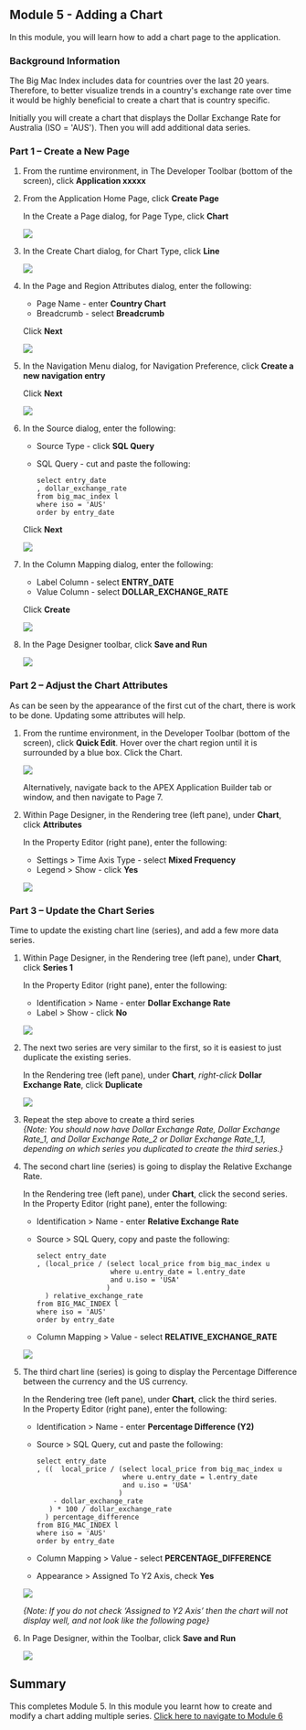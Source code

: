 ## Module 5 - Adding a Chart

In this module, you will learn how to add a chart page to the application. 

### Background Information
The Big Mac Index includes data for countries over the last 20 years. Therefore, to better visualize trends in a country's exchange rate over time it would be highly beneficial to create a chart that is country specific.

Initially you will create a chart that displays the Dollar Exchange Rate for Australia (ISO = 'AUS'). Then you will add additional data series.

### **Part 1** – Create a New Page

1. From the runtime environment, in The Developer Toolbar (bottom of the screen), click **Application xxxxx**  

2. From the Application Home Page, click **Create Page**  

    In the Create a Page dialog, for Page Type, click **Chart**  

    ![](images/5/set-page-type.png)

3. In the Create Chart dialog, for Chart Type, click **Line**

    ![](images/5/set-chart-type.png)

4. In the Page and Region Attributes dialog, enter the following:
    - Page Name - enter **Country Chart**
    - Breadcrumb - select **Breadcrumb**
    
    Click **Next**  

    ![](images/5/set-name.png)

5. In the Navigation Menu dialog, for Navigation Preference, click **Create a new navigation entry**

    Click **Next**

    ![](images/5/set-navigation.png)

6. In the Source dialog, enter the following:
    - Source Type - click **SQL Query**
    - SQL Query - cut and paste the following:
    
        ```
        select entry_date
        , dollar_exchange_rate
        from big_mac_index l
        where iso = 'AUS'
        order by entry_date
        ```
    Click **Next**

    ![](images/5/set-source.png)

7. In the Column Mapping dialog, enter the following:
    - Label Column - select **ENTRY_DATE**
    - Value Column - select **DOLLAR\_EXCHANGE_RATE**
    
    Click **Create**

    ![](images/5/set-columns.png)

8. In the Page Designer toolbar, click **Save and Run**

    ![](images/5/runtime.png)

### **Part 2** – Adjust the Chart Attributes
As can be seen by the appearance of the first cut of the chart, there is work to be done. Updating some attributes will help.

1. From the runtime environment, in the Developer Toolbar
(bottom of the screen), click **Quick Edit**.
    Hover over the chart region until it is surrounded by a blue box.
    Click the Chart.  

    ![](images/5/quick-edit.png)

    Alternatively, navigate back to the APEX Application Builder tab or window, and then navigate to Page 7.

2. Within Page Designer, in the Rendering tree (left pane), under **Chart**, click **Attributes**

    In the Property Editor (right pane), enter the following:
    
    - Settings > Time Axis Type - select **Mixed Frequency**
    - Legend > Show - click **Yes**  

    ![](images/5/set-attributes.png)

### **Part 3** – Update the Chart Series
Time to update the existing chart line (series), and add a few more data series.

1. Within Page Designer, in the Rendering tree (left pane), under **Chart**, click **Series 1**

    In the Property Editor (right pane), enter the following:

    - Identification > Name - enter **Dollar Exchange Rate**
    - Label > Show - click **No**  

    ![](images/5/set-series1.png)

2. The next two series are very similar to the first, so it is easiest to just duplicate the existing series.

    In the Rendering tree (left pane), under **Chart**, _right-click_ **Dollar Exchange Rate**, click **Duplicate**

    ![](images/5/duplicate-series.png)

3. Repeat the step above to create a third series  
    *{Note: You should now have Dollar Exchange Rate, Dollar Exchange Rate\_1, and Dollar Exchange Rate\_2 or Dollar Exchange Rate\_1\_1, depending on which series you duplicated to create the third series.}*

4. The second chart line (series) is going to display the Relative Exchange Rate.

    In the Rendering tree (left pane), under **Chart**, click the second series.    
    In the Property Editor (right pane), enter the following:
    
    - Identification > Name - enter **Relative Exchange Rate**
    - Source > SQL Query, copy and paste the following:
    
        ```
        select entry_date
        , (local_price / (select local_price from big_mac_index u
                          where u.entry_date = l.entry_date
                          and u.iso = 'USA'
                         )
          ) relative_exchange_rate
        from BIG_MAC_INDEX l
        where iso = 'AUS'
        order by entry_date
        ```
    - Column Mapping > Value - select **RELATIVE\_EXCHANGE_RATE**  

    ![](images/5/set-series2.png)

4. The third chart line (series) is going to display the Percentage Difference between the currency and the US currency.

    In the Rendering tree (left pane), under **Chart**, click the third series.    
    In the Property Editor (right pane), enter the following:
    
    - Identification > Name - enter **Percentage Difference (Y2)**
    - Source > SQL Query, cut and paste the following:

        ```
        select entry_date
        , ((  local_price / (select local_price from big_mac_index u
                             where u.entry_date = l.entry_date
                             and u.iso = 'USA'
                            ) 
            - dollar_exchange_rate
           ) * 100 / dollar_exchange_rate
          ) percentage_difference
        from BIG_MAC_INDEX l
        where iso = 'AUS'
        order by entry_date
        ```

    - Column Mapping > Value - select **PERCENTAGE_DIFFERENCE**
    - Appearance > Assigned To Y2 Axis, check **Yes**  

    ![](images/5/set-series3.png)

    *{Note: If you do not check ‘Assigned to Y2 Axis’ then the chart will not display well, and not look like the following page}*

5. In Page Designer, within the Toolbar, click **Save and Run**

    ![](images/5/final-runtime.png)

## Summary
This completes Module 5. In this module you learnt how to create and modify a chart adding multiple series. [Click here to navigate to Module 6](6-adding-chart-criteria.md)
